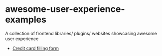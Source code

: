 # awesome-user-experience-examples

A collection of frontend libraries/ plugins/ websites showcasing awesome user experience

* [Credit card filling form](https://github.com/jessepollak/card)

